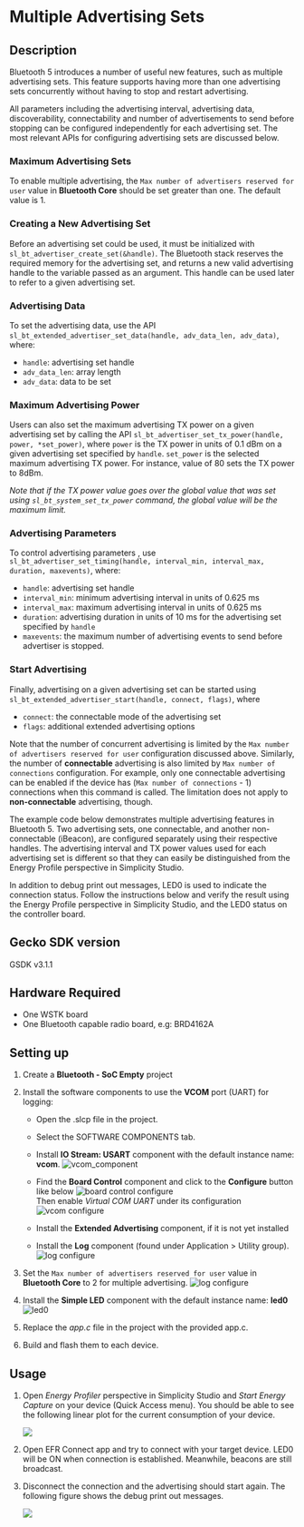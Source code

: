 # Multiple Advertising Sets

## Description

Bluetooth 5 introduces a number of useful new features, such as multiple advertising sets. This feature supports having  more than one advertising sets concurrently without having to stop and restart advertising.

All parameters including the advertising interval, advertising data, discoverability, connectability and number of advertisements to send before stopping can be configured independently for each advertising set. The most relevant APIs for configuring advertising sets are discussed below.

### Maximum Advertising Sets

To enable multiple advertising, the `Max number of advertisers reserved for user` value in **Bluetooth Core** should be set greater than one. The default value is 1.

### Creating a New Advertising Set

Before an advertising set could be used, it must be initialized with `sl_bt_advertiser_create_set(&handle)`. The Bluetooth stack reserves the required memory for the advertising set, and returns a new valid advertising handle to the variable passed as an argument. This handle can be used later to refer to a given advertising set.

### Advertising Data

To set the advertising data, use the API `sl_bt_extended_advertiser_set_data(handle, adv_data_len, adv_data)`, where:

- `handle`: advertising set handle
- `adv_data_len`: array length
- `adv_data`: data to be set

### Maximum Advertising Power

Users can also set the maximum advertising TX power on a given advertising set by calling the API `sl_bt_advertiser_set_tx_power(handle, power, *set_power)`, where `power` is the TX power in units of 0.1 dBm on a given advertising set specified by `handle`. `set_power` is the selected maximum advertising TX power. For instance, value of 80 sets the TX power to 8dBm.

*Note that if the TX power value goes over the global value that was set using `sl_bt_system_set_tx_power` command, the global value will be the maximum limit.*

### Advertising Parameters

To control advertising parameters , use `sl_bt_advertiser_set_timing(handle, interval_min, interval_max, duration, maxevents)`, where:

- `handle`: advertising set handle
- `interval_min`: minimum advertising interval in units of 0.625 ms
- `interval_max`: maximum advertising interval in units of 0.625 ms
- `duration`: advertising duration in units of 10 ms for the advertising set specified by `handle`
- `maxevents`: the maximum number of advertising events to send before advertiser is stopped.

### Start Advertising

Finally, advertising on a given advertising set can be started using `sl_bt_extended_advertiser_start(handle, connect, flags)`, where

- `connect`: the connectable mode of the advertising set
- `flags`: additional extended advertising options

Note that the number of concurrent advertising is limited by the `Max number of advertisers reserved for user` configuration discussed above. Similarly, the number of **connectable** advertising is also limited by `Max number of connections` configuration. For example, only one connectable advertising can be enabled if the device has (`Max number of connections` - 1) connections when this command is called. The limitation does not apply to **non-connectable** advertising, though.

The example code below demonstrates multiple advertising features in Bluetooth 5. Two advertising sets, one connectable, and another non-connectable (iBeacon), are configured separately using their respective handles. The advertising interval and TX power values used for each advertising set is different so that they can easily be distinguished from the Energy Profile perspective in Simplicity Studio.

In addition to debug print out messages, LED0 is used to indicate the connection status. Follow the instructions below and verify the result using the Energy Profile perspective in Simplicity Studio, and the LED0 status on the controller board.

## Gecko SDK version ##

GSDK v3.1.1

## Hardware Required ##

- One WSTK board
- One Bluetooth capable radio board, e.g: BRD4162A

## Setting up

1. Create a **Bluetooth - SoC Empty** project

2. Install the software components to use the **VCOM** port (UART) for logging:
   - Open the .slcp file in the project.

   - Select the SOFTWARE COMPONENTS tab.

   - Install **IO Stream: USART** component with the default instance name: **vcom**.
    ![vcom_component](images/install_usart.png)

   - Find the **Board Control** component and click to the **Configure** button like below
   ![board control configure](images/board_control_configure.png)  
   Then enable *Virtual COM UART* under its configuration
   ![vcom configure](images/enable_vir_com.png)

   - Install the **Extended Advertising** component, if it is not yet installed

   - Install the **Log** component (found under Application > Utility group).  
    ![log configure](images/log.png)

3. Set the `Max number of advertisers reserved for user` value in **Bluetooth Core** to 2 for multiple advertising.
![log configure](images/adv.png)

4. Install the **Simple LED** component with the default instance name: **led0**
   ![led0](images/led0.png)

5. Replace the *app.c* file in the project with the provided app.c.

5. Build and flash them to each device.


## Usage

1. Open *Energy Profiler* perspective in Simplicity Studio and *Start Energy Capture* on your device (Quick Access menu). You should be able to see the following linear plot for the current consumption of your device.

   ![](images/fig_1.png)

2. Open EFR Connect app and try to connect with your target device. LED0 will be ON when connection is established.  Meanwhile, beacons are still broadcast.

3. Disconnect the connection and the advertising should start again. The following figure shows the debug print out messages.

   ![](images/fig_2.png)
